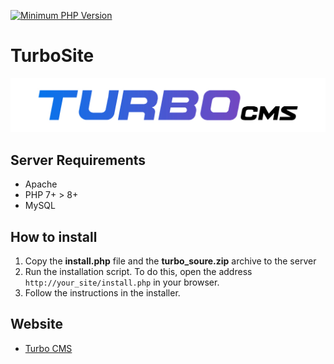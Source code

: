 [![Minimum PHP Version](https://img.shields.io/badge/php-%3E%3D%208.0-8892BF.svg?style=flat-square)](https://php.net/)

# TurboSite

<img src="./turbo-banner.jpg" style="max-width: 100%; margin-left: auto; margin-right: auto;" />

## Server Requirements
- Apache
- PHP 7+ > 8+
- MySQL

## How to install

1. Copy the **install.php** file and the **turbo_soure.zip** archive to the server
2. Run the installation script. To do this, open the address `http://your_site/install.php` in your browser.
3. Follow the instructions in the installer.

## Website
- [Turbo CMS](https://turbo-cms.com/)
